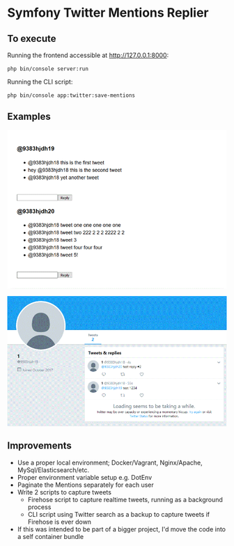 Symfony Twitter Mentions Replier
================================

To execute
----------

Running the frontend accessible at http://127.0.0.1:8000:

    php bin/console server:run

Running the CLI script:

    php bin/console app:twitter:save-mentions
    
Examples
-------
 
![Example](https://raw.githubusercontent.com/ShrwdFlrst/symfony-tweets-replier/master/example.GIF)

![Example](https://raw.githubusercontent.com/ShrwdFlrst/symfony-tweets-replier/master/example2.GIF)


Improvements
------------

- Use a proper local environment; Docker/Vagrant, Nginx/Apache, MySql/Elasticsearch/etc.
- Proper environment variable setup e.g. DotEnv
- Paginate the Mentions separately for each user
- Write 2 scripts to capture tweets
  * Firehose script to capture realtime tweets, running as a background process
  * CLI script using Twitter search as a backup to capture tweets if Firehose is ever down
- If this was intended to be part of a bigger project, I'd move the code into a self container bundle
